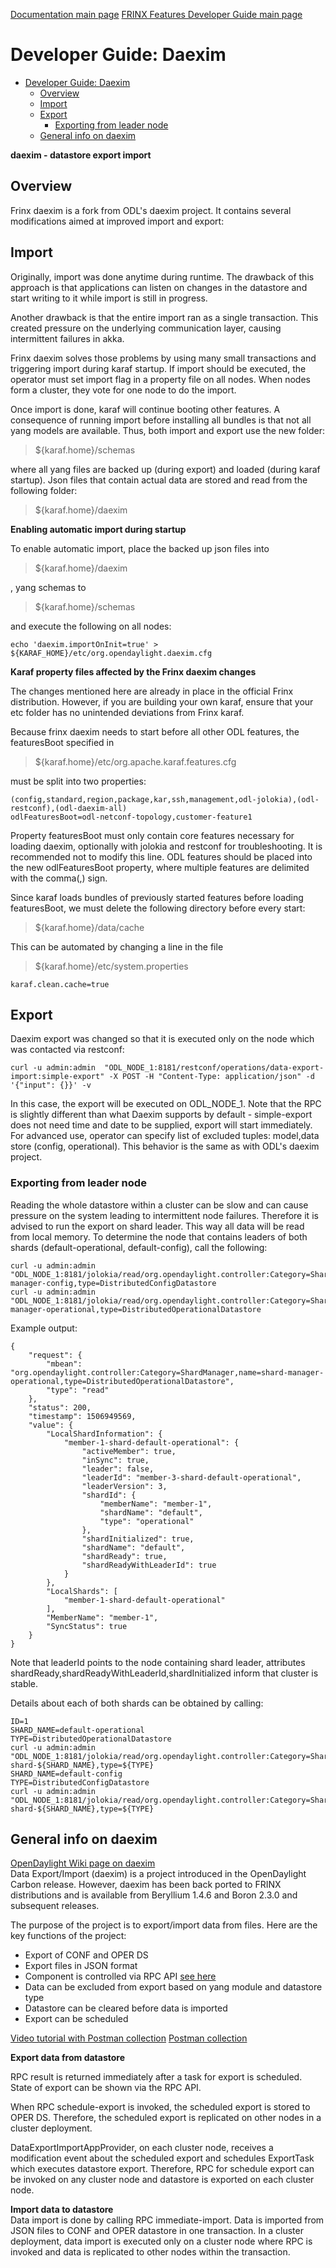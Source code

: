 [Documentation main page](https://frinxio.github.io/Frinx-docs/)
[FRINX Features Developer Guide main page](https://frinxio.github.io/Frinx-docs/FRINX_ODL_Distribution/developer_guide.html)
# Developer Guide: Daexim

<!-- TOC START min:1 max:3 link:true update:true -->
- [Developer Guide: Daexim](#developer-guide-daexim)
  - [Overview](#overview)
  - [Import](#import)
  - [Export](#export)
    - [Exporting from leader node](#exporting-from-leader-node)
  - [General info on daexim](#general-info-on-daexim)

<!-- TOC END -->

**daexim - datastore export import**

## Overview

Frinx daexim is a fork from ODL's daexim project. It contains several modifications aimed at improved import and export:

## Import

Originally, import was done anytime during runtime. The drawback of this approach is that applications can listen on changes in the datastore and start writing to it while import is still in progress.

Another drawback is that the entire import ran as a single transaction. This created pressure on the underlying communication layer, causing intermittent failures in akka.

Frinx daexim solves those problems by using many small transactions and triggering import during karaf startup. If import should be executed, the operator must set import flag in a property file on all nodes. When nodes form a cluster, they vote for one node to do the import.

Once import is done, karaf will continue booting other features. A consequence of running import before installing all bundles is that not all yang models are available. Thus, both import and export use the new folder:

> ${karaf.home}/schemas

where all yang files are backed up (during export) and loaded (during karaf startup). Json files that contain actual data are stored and read from the following folder:

> ${karaf.home}/daexim

**Enabling automatic import during startup**

To enable automatic import, place the backed up json files into

> ${karaf.home}/daexim

, yang schemas to

> ${karaf.home}/schemas

and execute the following on all nodes:

    echo 'daexim.importOnInit=true' > ${KARAF_HOME}/etc/org.opendaylight.daexim.cfg


**Karaf property files affected by the Frinx daexim changes**

The changes mentioned here are already in place in the official Frinx distribution. However, if you are building your own karaf, ensure that your etc folder has no unintended deviations from Frinx karaf.

Because frinx daexim needs to start before all other ODL features, the featuresBoot specified in

> ${karaf.home}/etc/org.apache.karaf.features.cfg

must be split into two properties:

    (config,standard,region,package,kar,ssh,management,odl-jolokia),(odl-restconf),(odl-daexim-all)
    odlFeaturesBoot=odl-netconf-topology,customer-feature1


Property featuresBoot must only contain core features necessary for loading daexim, optionally with jolokia and restconf for troubleshooting. It is recommended not to modify this line. ODL features should be placed into the new odlFeaturesBoot property, where multiple features are delimited with the comma(,) sign.

Since karaf loads bundles of previously started features before loading featuresBoot, we must delete the following directory before every start:

> ${karaf.home}/data/cache

This can be automated by changing a line in the file

> ${karaf.home}/etc/system.properties

    karaf.clean.cache=true


## Export

Daexim export was changed so that it is executed only on the node which was contacted via restconf:

    curl -u admin:admin  "ODL_NODE_1:8181/restconf/operations/data-export-import:simple-export" -X POST -H "Content-Type: application/json" -d '{"input": {}}' -v


In this case, the export will be executed on ODL_NODE_1. Note that the RPC is slightly different than what Daexim supports by default - simple-export does not need time and date to be supplied, export will start immediately. For advanced use, operator can specify list of excluded tuples: model,data store (config, operational). This behavior is the same as with ODL's daexim project.

### Exporting from leader node

Reading the whole datastore within a cluster can be slow and can cause pressure on the system leading to intermittent node failures. Therefore it is advised to run the export on shard leader. This way all data will be read from local memory. To determine the node that contains leaders of both shards (default-operational, default-config), call the following:

    curl -u admin:admin  "ODL_NODE_1:8181/jolokia/read/org.opendaylight.controller:Category=ShardManager,name=shard-manager-config,type=DistributedConfigDatastore
    curl -u admin:admin  "ODL_NODE_1:8181/jolokia/read/org.opendaylight.controller:Category=ShardManager,name=shard-manager-operational,type=DistributedOperationalDatastore


Example output:

    {
        "request": {
            "mbean": "org.opendaylight.controller:Category=ShardManager,name=shard-manager-operational,type=DistributedOperationalDatastore",
            "type": "read"
        },
        "status": 200,
        "timestamp": 1506949569,
        "value": {
            "LocalShardInformation": {
                "member-1-shard-default-operational": {
                    "activeMember": true,
                    "inSync": true,
                    "leader": false,
                    "leaderId": "member-3-shard-default-operational",
                    "leaderVersion": 3,
                    "shardId": {
                        "memberName": "member-1",
                        "shardName": "default",
                        "type": "operational"
                    },
                    "shardInitialized": true,
                    "shardName": "default",
                    "shardReady": true,
                    "shardReadyWithLeaderId": true
                }
            },
            "LocalShards": [
                "member-1-shard-default-operational"
            ],
            "MemberName": "member-1",
            "SyncStatus": true
        }
    }


Note that leaderId points to the node containing shard leader, attributes shardReady,shardReadyWithLeaderId,shardInitialized inform that cluster is stable.

Details about each of both shards can be obtained by calling:

    ID=1
    SHARD_NAME=default-operational
    TYPE=DistributedOperationalDatastore
    curl -u admin:admin  "ODL_NODE_1:8181/jolokia/read/org.opendaylight.controller:Category=Shards,name=member-${ID}-shard-${SHARD_NAME},type=${TYPE}
    SHARD_NAME=default-config
    TYPE=DistributedConfigDatastore
    curl -u admin:admin  "ODL_NODE_1:8181/jolokia/read/org.opendaylight.controller:Category=Shards,name=member-${ID}-shard-${SHARD_NAME},type=${TYPE}


## General info on daexim

[OpenDaylight Wiki page on daexim][1]  
Data Export/Import (daexim) is a project introduced in the OpenDaylight Carbon release. However, daexim has been back ported to FRINX distributions and is available from Beryllium 1.4.6 and Boron 2.3.0 and subsequent releases.

The purpose of the project is to export/import data from files. Here are the key functions of the project:

*   Export of CONF and OPER DS
*   Export files in JSON format
*   Component is controlled via RPC API [see here][2]
*   Data can be excluded from export based on yang module and datastore type
*   Datastore can be cleared before data is imported
*   Export can be scheduled

[Video tutorial with Postman collection][2]
[Postman collection](daexim_postman.json)

**Export data from datastore**

RPC result is returned immediately after a task for export is scheduled. State of export can be shown via the RPC API.

When RPC schedule-export is invoked, the scheduled export is stored to OPER DS. Therefore, the scheduled export is replicated on other nodes in a cluster deployment.

DataExportImportAppProvider, on each cluster node, receives a modification event about the scheduled export and schedules ExportTask which executes datastore export. Therefore, RPC for schedule export can be invoked on any cluster node and datastore is exported on each cluster node.

**Import data to datastore**  
Data import is done by calling RPC immediate-import. Data is imported from JSON files to CONF and OPER datastore in one transaction. In a cluster deployment, data import is executed only on a cluster node where RPC is invoked and data is replicated to other nodes within the transaction.

 [1]: https://wiki.opendaylight.org/view/Daexim:Main
 [2]: https://www.youtube.com/watch?v=fCWuuS-_xy4
